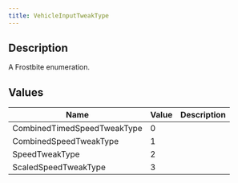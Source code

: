 ```yaml
---
title: VehicleInputTweakType
---
```

## Description

A Frostbite enumeration.

## Values

| Name                        | Value | Description |
| --------------------------- | ----- | ----------- |
| CombinedTimedSpeedTweakType | 0     |             |
| CombinedSpeedTweakType      | 1     |             |
| SpeedTweakType              | 2     |             |
| ScaledSpeedTweakType        | 3     |             |
